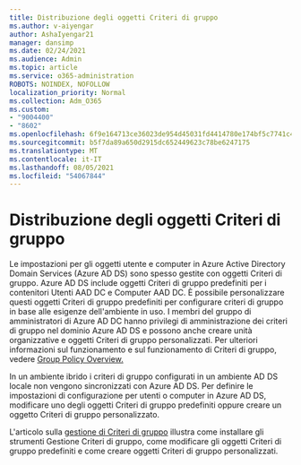 ```yaml
---
title: Distribuzione degli oggetti Criteri di gruppo
ms.author: v-aiyengar
author: AshaIyengar21
manager: dansimp
ms.date: 02/24/2021
ms.audience: Admin
ms.topic: article
ms.service: o365-administration
ROBOTS: NOINDEX, NOFOLLOW
localization_priority: Normal
ms.collection: Adm_O365
ms.custom:
- "9004400"
- "8602"
ms.openlocfilehash: 6f9e164713ce36023de954d45031fd4414780e174bf5c7741c4aec274a65b32e
ms.sourcegitcommit: b5f7da89a650d2915dc652449623c78be6247175
ms.translationtype: MT
ms.contentlocale: it-IT
ms.lasthandoff: 08/05/2021
ms.locfileid: "54067844"
---
```

# <a name="gpo-deployment"></a>Distribuzione degli oggetti Criteri di gruppo

Le impostazioni per gli oggetti utente e computer in Azure Active Directory Domain Services (Azure AD DS) sono spesso gestite con oggetti Criteri di gruppo. Azure AD DS include oggetti Criteri di gruppo predefiniti per i contenitori Utenti AAD DC e Computer AAD DC. È possibile personalizzare questi oggetti Criteri di gruppo predefiniti per configurare criteri di gruppo in base alle esigenze dell'ambiente in uso. I membri del gruppo di amministratori di Azure AD DC hanno privilegi di amministrazione dei criteri di gruppo nel dominio Azure AD DS e possono anche creare unità organizzative e oggetti Criteri di gruppo personalizzati. Per ulteriori informazioni sul funzionamento e sul funzionamento di Criteri di gruppo, vedere [Group Policy Overview.](https://docs.microsoft.com/previous-versions/windows/it-pro/windows-server-2012-R2-and-2012/hh831791(v=ws.11))

In un ambiente ibrido i criteri di gruppo configurati in un ambiente AD DS locale non vengono sincronizzati con Azure AD DS. Per definire le impostazioni di configurazione per utenti o computer in Azure AD DS, modificare uno degli oggetti Criteri di gruppo predefiniti oppure creare un oggetto Criteri di gruppo personalizzato.

L'articolo sulla [gestione di Criteri di gruppo](https://docs.microsoft.com/azure/active-directory-domain-services/manage-group-policy) illustra come installare gli strumenti Gestione Criteri di gruppo, come modificare gli oggetti Criteri di gruppo predefiniti e come creare oggetti Criteri di gruppo personalizzati.
